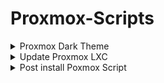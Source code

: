 # Proxmox-Scripts
<details>
<summary markdown="span"> Proxmox Dark Theme</summary>
 
<p align="center"><img src="https://camo.githubusercontent.com/f6f33a09f8c1207dfb3dc1cbd754c2f3393562c11b1c999751ad9a91a656834a/68747470733a2f2f692e696d6775722e636f6d2f536e6c437948462e706e67" height="100"/></p>

<h1 align="center" id="heading"> Proxmox Discord Dark Theme </h1>

A modified dark theme for the Proxmox Web UI by [Weilbyte](https://github.com/Weilbyte/PVEDiscordDark)
 
Run the following in the Proxmox Shell.

```yaml
bash <(curl -s https://raw.githubusercontent.com/samwozencroft/Proxmox-Scripts/main/darktheme.sh ) install
```

To uninstall the theme, simply run the script with the `uninstall` command.

____________________________________________________________________________________________ 

</details>
            
 <details>
<summary markdown="span"> Update Proxmox LXC </summary>
 
<p align="center"><img src="https://linuxcontainers.org/static/img/containers.png" height="100"/></p>

<h1 align="center" id="heading"> Update Proxmox LXC </h1>

A LXC Update script for Proxmox by [Sam Wozencroft](https://github.com/samwozencroft)
 
Run the following in the Proxmox Shell.

```yaml
bash <(curl -s https://raw.githubusercontent.com/samwozencroft/Proxmox-Scripts/main/update-containers.sh ) install
```
____________________________________________________________________________________________ 

</details>
  
   <details>
<summary markdown="span"> Post install Poxmox Script </summary>
 
<p align="center"><img src="https://linuxcontainers.org/static/img/containers.png" height="100"/></p>

<h1 align="center" id="heading"> Update Proxmox LXC </h1>

A script to run on post install for Proxmox by [Sam Wozencroft](https://github.com/samwozencroft)
 
Run the following in the Proxmox Shell.

```yaml
bash <(curl -s https://raw.githubusercontent.com/samwozencroft/Proxmox-Scripts/main/post-install.sh ) install
```
____________________________________________________________________________________________ 

</details>
